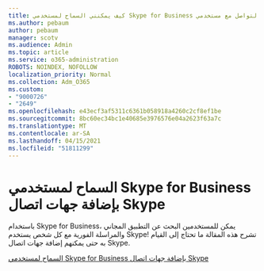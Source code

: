 ```yaml
---
title: كيف يمكنني السماح لمستخدمي Skype for Business بالتواصل مع مستخدمي Skype
ms.author: pebaum
author: pebaum
manager: scotv
ms.audience: Admin
ms.topic: article
ms.service: o365-administration
ROBOTS: NOINDEX, NOFOLLOW
localization_priority: Normal
ms.collection: Adm_O365
ms.custom:
- "9000726"
- "2649"
ms.openlocfilehash: e43ecf3af5311c6361b058918a4260c2cf8ef1be
ms.sourcegitcommit: 8bc60ec34bc1e40685e3976576e04a2623f63a7c
ms.translationtype: MT
ms.contentlocale: ar-SA
ms.lasthandoff: 04/15/2021
ms.locfileid: "51811299"
---
```

# <a name="let-skype-for-business-users-add-skype-contacts"></a>السماح لمستخدمي Skype for Business بإضافة جهات اتصال Skype

باستخدام Skype for Business، يمكن للمستخدمين البحث عن التطبيق المجاني والمراسلة الفورية مع كل شخص يستخدم Skype! تشرح هذه المقالة ما تحتاج إلى القيام به حتى يمكنهم إضافة جهات اتصال Skype.

[السماح لمستخدمي Skype for Business بإضافة جهات اتصال Skype](https://docs.microsoft.com/skypeforbusiness/set-up-skype-for-business-online/let-skype-for-business-users-add-skype-contacts)